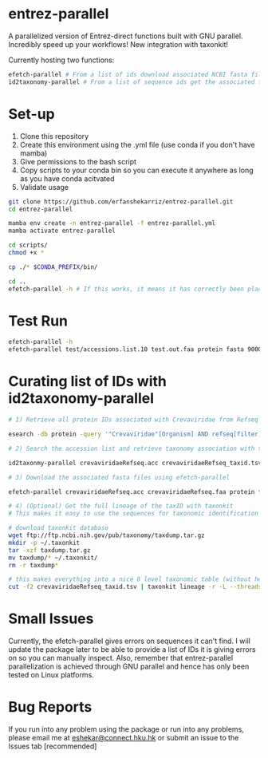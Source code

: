 # entrez-parallel
A parallelized version of Entrez-direct functions built with GNU parallel. Incredibly speed up your workflows! New integration with taxonkit!

Currently hosting two functions:
```bash
efetch-parallel # From a list of ids download associated NCBI fasta files with parallelization [or other chosen output formats]
id2taxonomy-parallel # From a list of sequence ids get the associated taxonomy with parallelization
```

# Set-up 
1) Clone this repository
2) Create this environment using the .yml file (use conda if you don't have mamba)
3) Give permissions to the bash script 
4) Copy scripts to your conda bin so you can execute it anywhere as long as you have conda acitvated
5) Validate usage
```bash
git clone https://github.com/erfanshekarriz/entrez-parallel.git
cd entrez-parallel

mamba env create -n entrez-parallel -f entrez-parallel.yml
mamba activate entrez-parallel

cd scripts/
chmod +x *

cp ./* $CONDA_PREFIX/bin/

cd ..
efetch-parallel -h # If this works, it means it has correctly been placed in your bin

```

# Test Run 
```bash
efetch-parallel -h
efetch-parallel test/accessions.list.10 test.out.faa protein fasta 90000 4
```

# Curating list of IDs with id2taxonomy-parallel
```bash
# 1) Retrieve all protein IDs associated with Crevaviridae from Refseq database [crAssphage Refseq proteins].

esearch -db protein -query '"Crevaviridae"[Organism] AND refseq[filter]' | efetch -format acc > crevaviridaeRefseq.acc

# 2) Search the accession list and retrieve taxonomy association with the protein

id2taxonmy-parallel crevaviridaeRefseq.acc crevaviridaeRefseq_taxid.tsv protein 90000 4

# 3) Download the associated fasta files using efetch-parallel

efetch-parallel crevaviridaeRefseq.acc crevaviridaeRefseq.faa protein fasta 90000 4

# 4) (Optional) Get the full lineage of the taxID with taxonkit
# This makes it easy to use the sequences for taxonomic identification later!

# download taxonkit database
wget ftp://ftp.ncbi.nih.gov/pub/taxonomy/taxdump.tar.gz
mkdir -p ~/.taxonkit
tar -xzf taxdump.tar.gz
mv taxdump/* ~/.taxonkit/
rm -r taxdump*

# this makes everything into a nice 8 level taxonomic table (without headers)
cut -f2 crevaviridaeRefseq_taxid.tsv | taxonkit lineage -r -L --threads 4 | taxonkit reformat -I 1 -F -S -f "{k}\t{p}\t{c}\t{o}\t{f}\t{g}\t{s}\t{t}" > crevaviridaeRefseq_lineage.csv
```

# Small Issues
Currently, the efetch-parallel gives errors on sequences it can't find. I will update the package later to be able to provide a list of IDs it is giving errors on so you can manually inspect. Also, remember that entrez-parallel parallelization is achieved through GNU parallel and hence has only been tested on Linux platforms. 

# Bug Reports
If you run into any problem using the package or run into any problems, please email me at eshekar@connect.hku.hk or submit an issue to the Issues tab [recommended]

